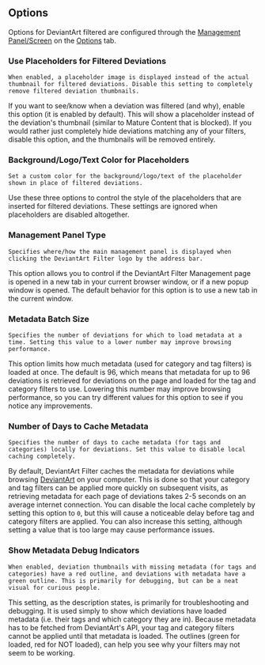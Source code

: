 ## Options

Options for DeviantArt filtered are configured through the [Management Panel/Screen](#opening-the-management-panelscreen) on the [Options](#options-page) tab.

### Use Placeholders for Filtered Deviations

`When enabled, a placeholder image is displayed instead of the actual thumbnail for filtered deviations. Disable this setting to completely remove filtered deviation thumbnails.`

If you want to see/know when a deviation was filtered (and why), enable this option (it is enabled by default). This will show a placeholder instead of the deviation's thumbnail (similar to Mature Content that is blocked). If you would rather just completely hide deviations matching any of your filters, disable this option, and the thumbnails will be removed entirely.

### Background/Logo/Text Color for Placeholders

`Set a custom color for the background/logo/text of the placeholder shown in place of filtered deviations.`

Use these three options to control the style of the placeholders that are inserted for filtered deviations. These settings are ignored when placeholders are disabled altogether.

### Management Panel Type

`Specifies where/how the main management panel is displayed when clicking the DeviantArt Filter logo by the address bar.`

This option allows you to control if the DeviantArt Filter Management page is opened in a new tab in your current browser window, or if a new popup window is opened. The default behavior for this option is to use a new tab in the current window.

### Metadata Batch Size

`Specifies the number of deviations for which to load metadata at a time. Setting this value to a lower number may improve browsing performance.`

This option limits how much metadata (used for category and tag filters) is loaded at once. The default is 96, which means that metadata for up to 96 deviations is retrieved for deviations on the page and loaded for the tag and category filters to use. Lowering this number may improve browsing performance, so you can try different values for this option to see if you notice any improvements.

### Number of Days to Cache Metadata

`Specifies the number of days to cache metadata (for tags and categories) locally for deviations. Set this value to disable local caching completely.`

By default, DeviantArt Filter caches the metadata for deviations while browsing [DeviantArt](https://www.deviantart.com) on your computer. This is done so that your category and tag filters can be applied more quickly on subsequent visits, as retrieving metadata for each page of deviations takes 2-5 seconds on an average internet connection. You can disable the local cache completely by setting this option to `0`, but this will cause a noticeable delay before tag and category filters are applied. You can also increase this setting, although setting a value that is too large may cause performance issues.

### Show Metadata Debug Indicators

`When enabled, deviation thumbnails with missing metadata (for tags and categories) have a red outline, and deviations with metadata have a green outline. This is primarily for debugging, but can be a neat visual for curious people.`

This setting, as the description states, is primarily for troubleshooting and debugging. It is used simply to show which deviations have loaded metadata (i.e. their tags and which category they are in). Because metadata has to be fetched from DeviantArt's API, your tag and category filters cannot be applied until that metadata is loaded. The outlines (green for loaded, red for NOT loaded), can help you see why your filters may not seem to be working.
